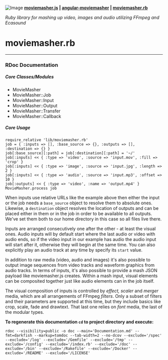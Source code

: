 ![Image](https://github.com/moviemasher/moviemasher.rb/raw/master/README/logo-120x60.png "MovieMasher.com") **[moviemasher.js](https://github.com/moviemasher/moviemasher.js "stands below angular-moviemasher, providing audiovisual playback handling and edit support in a web browser") | [angular-moviemasher](https://github.com/moviemasher/angular-moviemasher "sits between moviemasher.js and moviemasher.rb, providing an editing GUI and simple CMS middleware layer") | [moviemasher.rb](https://github.com/moviemasher/moviemasher.rb "sits behind angular-moviemasher, providing processor intensive video transcoding services through a simple API")**

*Ruby library for mashing up video, images and audio utilizing FFmpeg and Ecasound* 
# moviemasher.rb

---

### RDoc Documentation


##### Core Classes/Modules


- MovieMasher
- MovieMasher::Job
- MovieMasher::Input
- MovieMasher::Output
- MovieMasher::Transfer
- MovieMasher::Callback


##### Core Usage


	require_relative 'lib/moviemasher.rb'
	job = { :inputs => [], :base_source => {}, :outputs => [], :destination => {} }
	job[:base_source][:path] = job[:destination][:path] = '~/'
	job[:inputs] << { :type => 'video', :source => 'input.mov', :fill => 'crop' }
	job[:inputs] << { :type => 'image', :source => 'input.jpg', :length => 2 }
	job[:inputs] << { :type => 'audio', :source => 'input.mp3', :offset => 10 }
	job[:outputs] << { :type => 'video', :name => 'output.mp4' }
	MovieMasher.process job

When inputs use relative URLs like the example above then either the input or the job needs a `base_source` object to resolve them to absolute ones. Likewise, a `destination` object resolves the location of outputs and can be placed either in them or in the job in order to be available to all outputs. We've set them both to our home directory in this case so all files live there. 

Inputs are arranged consecutively one after the other - at least the visual ones. Audio inputs will by default start where the last audio or video with audio ends, so if the video input in our example has audio the audio input will start after it, otherwise they will begin at the same time. You can also explicitly play an audio track at any time by specify its `start` value. 

In addition to raw media (video, audio and images) it's also possible to output image sequences from video tracks and waveform graphics from audio tracks. In terms of inputs, it's also possible to provide a mash JSON payload like moviemasher.js creates. Within a mash input, visual elements can be composited together just like audio elements can in the job itself. 

The visual composition of inputs is controlled by *effect, scaler* and *merger* media, which are all arrangements of FFmpeg *filters*. Only a subset of filters and their parameters are supported at this time, but they include basics like crop, scale, fade and drawtext. That last one relies on *font* media, the last of the modular types. 


**To regenerate this documentation `cd` to project directory and execute:**
    
    rdoc --visibility=public -o doc --main='Documentation.md' --fmt=darkfish --markup=tomdoc --tab-width=2 --no-dcov --exclude='/spec' --exclude='/log' --exclude='/Gemfile' --exclude='/tmp' --exclude='/config' --exclude='/index.rb' --exclude='/doc' --exclude='/bin' --exclude='/Rakefile' --exclude='/Docker' --exclude='/README' --exclude='/LICENSE' 
